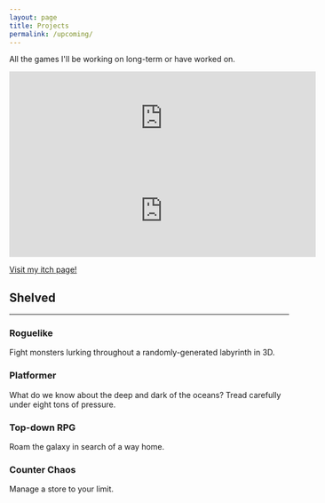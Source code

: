 ```yaml
---
layout: page
title: Projects
permalink: /upcoming/
---
```


All the games I'll be working on long-term or have worked on.

<iframe frameborder="0" src="https://itch.io/embed/700008?linkback=true" width="552" height="167"><a href="https://slimer37.itch.io/rebound-gmtk-jam-2020">Rebound by slimer37</a></iframe>
<iframe frameborder="0" src="https://itch.io/embed/1021159?linkback=true" width="552" height="167"><a href="https://slimer37.itch.io/gtmk-jam-2021">Electrical Mayhem: Hotwire - The Series by slimer37, Yeofoxeon</a></iframe>

[Visit my itch page!](https://slimer37.itch.io)

## __Shelved__

---

### Roguelike
Fight monsters lurking throughout a randomly-generated labyrinth in 3D.

### Platformer
What do we know about the deep and dark of the oceans? Tread carefully under eight tons of pressure.

### Top-down RPG
Roam the galaxy in search of a way home.

### Counter Chaos
Manage a store to your limit.